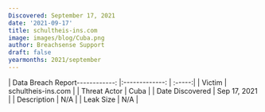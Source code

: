 ```yaml
---
Discovered: September 17, 2021
date: '2021-09-17'
title: schultheis-ins.com
image: images/blog/Cuba.png
author: Breachsense Support
draft: false
yearmonths: 2021/september
---
```


| Data Breach Report------------:   |:-------------:    | :-----:|
| Victim    | schultheis-ins.com      | 
| Threat Actor    | Cuba      | 
| Date Discovered    | Sep 17, 2021      | 
| Description    | N/A      | 
| Leak Size    | N/A      | 

